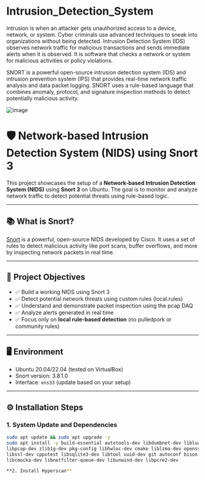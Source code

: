 # Intrusion_Detection_System
Intrusion is when an attacker gets unauthorized access to a device, network, or system. Cyber criminals use advanced techniques to sneak into organizations without being detected.  Intrusion Detection System (IDS) observes network traffic for malicious transactions and sends immediate alerts when it is observed. It is software that checks a network or system for malicious activities or policy violations.

SNORT is a powerful open-source intrusion detection system (IDS) and intrusion prevention system (IPS) that provides real-time network traffic analysis and data packet logging. SNORT uses a rule-based language that combines anomaly, protocol, and signature inspection methods to detect potentially malicious activity.


![image](https://github.com/user-attachments/assets/35dda460-7a4d-4f6f-85e8-ebfe6229ddca)

# 🛡️ Network-based Intrusion Detection System (NIDS) using Snort 3

This project showcases the setup of a **Network-based Intrusion Detection System (NIDS)** using **Snort 3** on Ubuntu. The goal is to monitor and analyze network traffic to detect potential threats using rule-based logic.

---

## 📚 What is Snort?

[Snort](https://www.snort.org/) is a powerful, open-source NIDS developed by Cisco. It uses a set of rules to detect malicious activity like port scans, buffer overflows, and more by inspecting network packets in real time.

---

## 🎯 Project Objectives

- ✅ Build a working NIDS using Snort 3
- ✅ Detect potential network threats using custom rules (local.rules)
- ✅ Understand and demonstrate packet inspection using the pcap DAQ
- ✅ Analyze alerts generated in real time
- ✅ Focus only on **local rule-based detection** (no pulledpork or community rules)

---

## 🖥️ Environment

- Ubuntu 20.04/22.04 (tested on VirtualBox)
- Snort version: 3.8.1.0
- Interface: `ens33` (update based on your setup)

---

## ⚙️ Installation Steps

### 1. System Update and Dependencies

```bash
sudo apt update && sudo apt upgrade -y
sudo apt install -y build-essential autotools-dev libdumbnet-dev libluajit-5.1-dev \
libpcap-dev zlib1g-dev pkg-config libhwloc-dev cmake liblzma-dev openssl \
libssl-dev cpputest libsqlite3-dev libtool uuid-dev git autoconf bison flex \
libcmocka-dev libnetfilter-queue-dev libunwind-dev libpcre2-dev

**2. Install Hyperscan**
